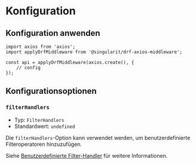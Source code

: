 # Konfiguration


## Konfiguration anwenden

```ts{5}
import axios from 'axios';
import applyDrfMiddleware from '@singularit/drf-axios-middleware';

const api = applyDrfMiddleware(axios.create(), {
    // config
});
```

## Konfigurationsoptionen

### `filterHandlers`

- Typ: `FilterHandlers`
- Standardwert: `undefined`

Die `filterHandlers`-Option kann verwendet werden, um benutzerdefinierte Filteroperatoren hinzuzufügen.

Siehe [Benutzerdefinierte Filter-Handler](./example-customization.md#custom-filter-handler) für weitere Informationen.



